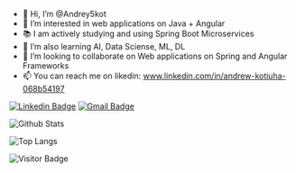 - 👋 Hi, I’m @Andrey5kot
- 👀 I’m interested in web applications on Java + Angular
- 📚 I am actively studying and using Spring Boot Microservices
- 🌱 I’m also learning AI, Data Sciense, ML, DL
- 💞️ I’m looking to collaborate on Web applications on Spring and Angular Frameworks
- 📫 You can reach me on likedin: www.linkedin.com/in/andrew-kotiuha-068b54197

<!---
Andrey5kot/Andrey5kot is a ✨ special ✨ repository because its `README.md` (this file) appears on your GitHub profile.
You can click the Preview link to take a look at your changes.
--->

[![Linkedin Badge](https://img.shields.io/badge/-andrew-blue?style=flat-square&logo=Linkedin&logoColor=white&link=https://www.linkedin.com/in/andrew-kotiuha-068b54197/)](https://www.linkedin.com/in/andrew-kotiuha-068b54197/)
[![Gmail Badge](https://img.shields.io/badge/-kotygaandrey05@gmail.com-c14438?style=flat-square&logo=Gmail&logoColor=white&link=mailto:kotygaandrey05@gmail.com)](mailto:kotygaandrey05@gmail.com)

![Github Stats](https://github-readme-stats.vercel.app/api?username=Andrey5kot&count_private=true&show_icons=true&include_all_commits=true)

![Top Langs](https://github-readme-stats.vercel.app/api/top-langs/?username=Andrey5kot&hide=TeX&layout=compact)

![Visitor Badge](https://visitor-badge.laobi.icu/badge?page_id=Andrey5kot.Andrey5kot)
